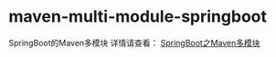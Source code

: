 # maven-multi-module-springboot
SpringBoot的Maven多模块
详情请查看：
[SpringBoot之Maven多模块](https://blog.csdn.net/fxtxz2/article/details/107861980)